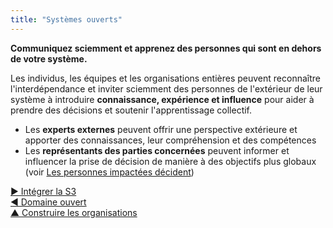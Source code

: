 ```yaml
---
title: "Systèmes ouverts"
---
```



**Communiquez sciemment et apprenez des personnes qui sont en dehors de votre système.**

Les individus, les équipes et les organisations entières peuvent reconnaître l'interdépendance et inviter sciemment des personnes de l'extérieur de leur système à introduire **connaissance, expérience et influence** pour aider à prendre des décisions et soutenir l'apprentissage collectif.

- Les **experts externes** peuvent offrir une perspective extérieure et apporter des connaissances, leur compréhension et des compétences
- Les **représentants des parties concernées** peuvent informer et influencer la prise de décision de manière à des objectifs plus globaux (voir [Les personnes impactées décident](those-affected-decide.html))

[&#9654; Intégrer la S3](bringing-in-s3.html)<br/>[&#9664; Domaine ouvert](open-domain.html)<br/>[&#9650; Construire les organisations](building-organizations.html)

